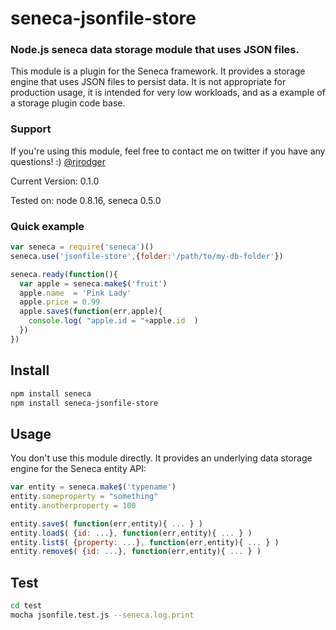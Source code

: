# seneca-jsonfile-store

### Node.js seneca data storage module that uses JSON files.

This module is a plugin for the Seneca framework. It provides a
storage engine that uses JSON files to persist data. It is not
appropriate for production usage, it is intended for very low
workloads, and as a example of a storage plugin code base.


### Support

If you're using this module, feel free to contact me on twitter if you
have any questions! :) [@rjrodger](http://twitter.com/rjrodger)

Current Version: 0.1.0

Tested on: node 0.8.16, seneca 0.5.0



### Quick example

```JavaScript
var seneca = require('seneca')()
seneca.use('jsonfile-store',{folder:'/path/to/my-db-folder'})

seneca.ready(function(){
  var apple = seneca.make$('fruit')
  apple.name  = 'Pink Lady'
  apple.price = 0.99
  apple.save$(function(err,apple){
    console.log( "apple.id = "+apple.id  )
  })
})
```


## Install

```sh
npm install seneca
npm install seneca-jsonfile-store
```


## Usage

You don't use this module directly. It provides an underlying data storage engine for the Seneca entity API:

```JavaScript
var entity = seneca.make$('typename')
entity.someproperty = "something"
entity.anotherproperty = 100

entity.save$( function(err,entity){ ... } )
entity.load$( {id: ...}, function(err,entity){ ... } )
entity.list$( {property: ...}, function(err,entity){ ... } )
entity.remove$( {id: ...}, function(err,entity){ ... } )
```


## Test

```bash
cd test
mocha jsonfile.test.js --seneca.log.print
```




